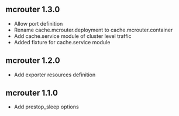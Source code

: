 ## mcrouter 1.3.0
- Allow port definition
- Rename cache.mcrouter.deployment to cache.mcrouter.container
- Add cache.service module of cluster level traffic
- Added fixture for cache.service module

## mcrouter  1.2.0
- Add exporter resources definition

## mcrouter  1.1.0
- Add prestop_sleep options


